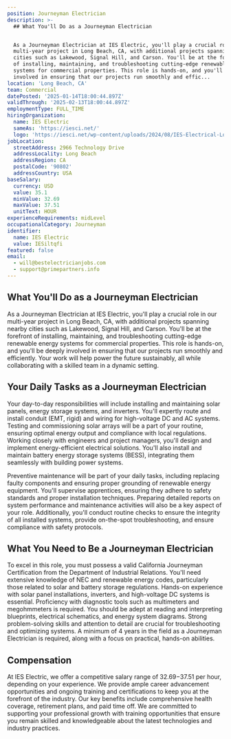 ```yaml
---
position: Journeyman Electrician
description: >-
  ## What You'll Do as a Journeyman Electrician


  As a Journeyman Electrician at IES Electric, you'll play a crucial role in our
  multi-year project in Long Beach, CA, with additional projects spanning nearby
  cities such as Lakewood, Signal Hill, and Carson. You'll be at the forefront
  of installing, maintaining, and troubleshooting cutting-edge renewable energy
  systems for commercial properties. This role is hands-on, and you'll be deeply
  involved in ensuring that our projects run smoothly and effic...
location: 'Long Beach, CA'
team: Commercial
datePosted: '2025-01-14T18:00:44.897Z'
validThrough: '2025-02-13T18:00:44.897Z'
employmentType: FULL_TIME
hiringOrganization:
  name: IES Electric
  sameAs: 'https://iesci.net/'
  logo: 'https://iesci.net/wp-content/uploads/2024/08/IES-Electrical-Logo-color.png'
jobLocation:
  streetAddress: 2966 Technology Drive
  addressLocality: Long Beach
  addressRegion: CA
  postalCode: '90802'
  addressCountry: USA
baseSalary:
  currency: USD
  value: 35.1
  minValue: 32.69
  maxValue: 37.51
  unitText: HOUR
experienceRequirements: midLevel
occupationalCategory: Journeyman
identifier:
  name: IES Electric
  value: IESiltqfi
featured: false
email:
  - will@bestelectricianjobs.com
  - support@primepartners.info
---
```




## What You'll Do as a Journeyman Electrician

As a Journeyman Electrician at IES Electric, you'll play a crucial role in our multi-year project in Long Beach, CA, with additional projects spanning nearby cities such as Lakewood, Signal Hill, and Carson. You'll be at the forefront of installing, maintaining, and troubleshooting cutting-edge renewable energy systems for commercial properties. This role is hands-on, and you'll be deeply involved in ensuring that our projects run smoothly and efficiently. Your work will help power the future sustainably, all while collaborating with a skilled team in a dynamic setting.

## Your Daily Tasks as a Journeyman Electrician

Your day-to-day responsibilities will include installing and maintaining solar panels, energy storage systems, and inverters. You'll expertly route and install conduit (EMT, rigid) and wiring for high-voltage DC and AC systems. Testing and commissioning solar arrays will be a part of your routine, ensuring optimal energy output and compliance with local regulations. Working closely with engineers and project managers, you'll design and implement energy-efficient electrical solutions. You'll also install and maintain battery energy storage systems (BESS), integrating them seamlessly with building power systems.

Preventive maintenance will be part of your daily tasks, including replacing faulty components and ensuring proper grounding of renewable energy equipment. You'll supervise apprentices, ensuring they adhere to safety standards and proper installation techniques. Preparing detailed reports on system performance and maintenance activities will also be a key aspect of your role. Additionally, you'll conduct routine checks to ensure the integrity of all installed systems, provide on-the-spot troubleshooting, and ensure compliance with safety protocols.

## What You Need to Be a Journeyman Electrician

To excel in this role, you must possess a valid California Journeyman Certification from the Department of Industrial Relations. You'll need extensive knowledge of NEC and renewable energy codes, particularly those related to solar and battery storage regulations. Hands-on experience with solar panel installations, inverters, and high-voltage DC systems is essential. Proficiency with diagnostic tools such as multimeters and megohmmeters is required. You should be adept at reading and interpreting blueprints, electrical schematics, and energy system diagrams. Strong problem-solving skills and attention to detail are crucial for troubleshooting and optimizing systems. A minimum of 4 years in the field as a Journeyman Electrician is required, along with a focus on practical, hands-on abilities.

## Compensation

At IES Electric, we offer a competitive salary range of $32.69-$37.51 per hour, depending on your experience. We provide ample career advancement opportunities and ongoing training and certifications to keep you at the forefront of the industry. Our key benefits include comprehensive health coverage, retirement plans, and paid time off. We are committed to supporting your professional growth with training opportunities that ensure you remain skilled and knowledgeable about the latest technologies and industry practices.